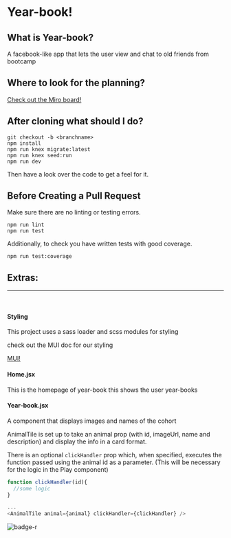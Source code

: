 # Year-book!

## What is Year-book?
A facebook-like app that lets the user view and chat to old friends from bootcamp

## Where to look for the planning?
[Check out the Miro board!](https://miro.com/app/board/uXjVP-_6Y3M=/)

## After cloning what should I do?
```
git checkout -b <branchname>
npm install
npm run knex migrate:latest
npm run knex seed:run
npm run dev
```
Then have a look over the code to get a feel for it.

## Before Creating a Pull Request
Make sure there are no linting or testing errors.
```
npm run lint
npm run test
```

Additionally, to check you have written tests with good coverage.
```
npm run test:coverage
```



## Extras:
<hr>
<br>

#### Styling

This project uses a sass loader and scss modules for styling

check out the MUI doc for our styling 

[MUI!](https://mui.com/)
<br>


#### Home.jsx

This is the homepage of year-book this shows the user year-books

#### Year-book.jsx

A component that displays images and names of the cohort 


AnimalTile is set up to take an animal prop (with id, imageUrl, name and description) and display the info in a card format.

There is an optional `clickHandler` prop which, when specified, executes the function passed using the animal id as a parameter. (This will be necessary for the logic in the Play component)

```js
function clickHandler(id){
  //some logic
}

...
<AnimalTile animal={animal} clickHandler={clickHandler} />
```

</details>

![badge-r](https://media.istockphoto.com/id/1176579693/vector/year-book-colorful-typography-banner.jpg?s=612x612&w=0&k=20&c=vK9fQYr5iu5-KBgqa4e3jdDwyVH7cAi5_5zhzOEAvs8=)
